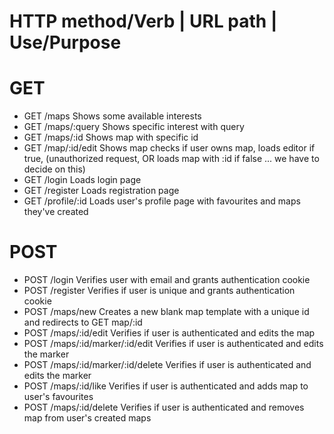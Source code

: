 # HTTP method/Verb      |   URL path              |   Use/Purpose 

# GET

* GET                 /maps                       Shows some available interests 
* GET                 /maps/:query                Shows specific interest with query
* GET                 /maps/:id                    Shows map with specific id
* GET                 /map/:id/edit               Shows map checks if user owns map, loads editor if true, (unauthorized request, OR loads map with :id if  false ... we have to decide on this)
* GET                 /login                      Loads login page
* GET                 /register                   Loads registration page
* GET                 /profile/:id                 Loads user's profile page with favourites and maps they've created

# POST

* POST                /login                      Verifies user with email and grants authentication cookie
* POST                /register                   Verifies if user is unique and grants authentication cookie
* POST                /maps/new                 Creates a new blank map template with a unique id and redirects to GET map/:id  
* POST                /maps/:id/edit               Verifies if user is authenticated and edits the map
* POST                /maps/:id/marker/:id/edit    Verifies if user is authenticated and edits the marker
* POST                /maps/:id/marker/:id/delete  Verifies if user is authenticated and edits the marker
* POST                /maps/:id/like               Verifies if user is authenticated and adds map to user's favourites
* POST                /maps/:id/delete             Verifies if user is authenticated and removes map from user's created maps



